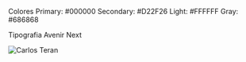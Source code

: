 Colores
Primary: #000000
Secondary: #D22F26
Light: #FFFFFF
Gray: #686868

Tipografia
Avenir Next

![Carlos Teran](https://repository-images.githubusercontent.com/382533828/f3980580-dbfc-11eb-8af7-34924600c18e)
